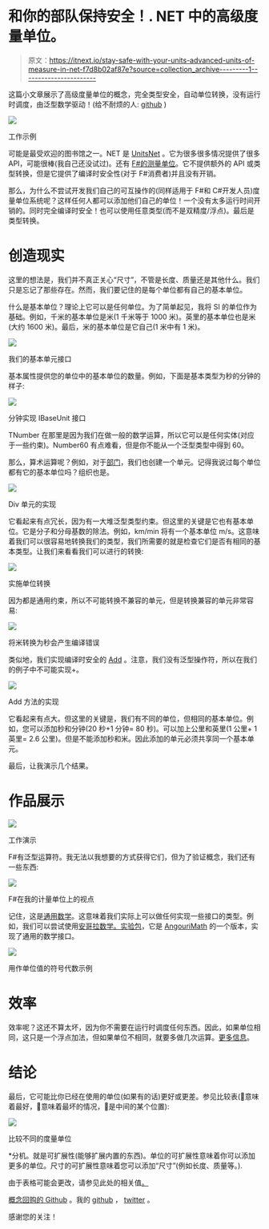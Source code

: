 # 和你的部队保持安全！. NET 中的高级度量单位。

> 原文：<https://itnext.io/stay-safe-with-your-units-advanced-units-of-measure-in-net-f7d8b02af87e?source=collection_archive---------1----------------------->

这篇小文章展示了高级度量单位的概念，完全类型安全，自动单位转换，没有运行时调度，由泛型数学驱动！(给不耐烦的人: [github](https://github.com/WhiteBlackGoose/UnitsOfMeasure) )

![](img/c07b4cda98b9e235bba73400cdd779de.png)

工作示例

可能是最受欢迎的图书馆之一。NET 是 [UnitsNet](https://github.com/angularsen/UnitsNet) 。它为很多很多情况提供了很多 API，可能很棒(我自己还没试过)。还有 [F#的测量单位](https://docs.microsoft.com/en-us/dotnet/fsharp/language-reference/units-of-measure)。它不提供额外的 API 或类型转换，但是它提供了编译时安全性(对于 F#消费者)并且没有开销。

那么，为什么不尝试开发我们自己的可互操作的(同样适用于 F#和 C#开发人员)度量单位系统呢？这样任何人都可以添加他们自己的单位！一个没有太多运行时间开销的。同时完全编译时安全！也可以使用任意类型(而不是双精度/浮点)。最后是类型转换。

# 创造现实

这里的想法是，我们并不真正关心“尺寸”，不管是长度、质量还是其他什么。我们只是忘记了那些存在。然而，我们要记住的是每个单位都有自己的基本单位。

什么是基本单位？理论上它可以是任何单位。为了简单起见，我将 SI 的单位作为基础。例如，千米的基本单位是米(1 千米等于 1000 米)。英里的基本单位也是米(大约 1600 米)。最后，米的基本单位是它自己(1 米中有 1 米)。

![](img/9c3333e2f83419908922ad10f3e700b0.png)

我们的基本单元接口

基本属性提供您的单位中的基本单位的数量。例如，下面是基本类型为秒的分钟的样子:

![](img/7c03e7b9e4d67d9d8eb8a73f635ce12f.png)

分钟实现 IBaseUnit 接口

TNumber 在那里是因为我们在做一般的数学运算，所以它可以是任何实体(对应于一些约束)。Number60 有点难看，但是你不能从一个泛型类型中得到 60。

那么，算术运算呢？例如，对于[部门](https://github.com/WhiteBlackGoose/UnitsOfMeasure/blob/296c8e3846de47dd5b695df120ca76da9e73942f/Sources/UnitsOfMeasure/PredefinedUnits.Arithmetics.cs#L14)，我们也创建一个单元。记得我说过每个单位都有它的基本单位吗？组织也是。

![](img/d82ca04603374cfe6e2e1df80814f4c1.png)

Div 单元的实现

它看起来有点冗长，因为有一大堆泛型类型约束。但这里的关键是它也有基本单位。它是分子和分母基数的除法。例如，km/min 将有一个基本单位 m/s。这意味着我们可以很容易地转换我们的类型，我们所需要的就是检查它们是否有相同的基本类型。让我们来看看我们可以进行的转换:

![](img/996224cd062c5dd87e065272387b8f2f.png)

实施单位转换

因为都是通用约束，所以不可能转换不兼容的单元，但是转换兼容的单元非常容易:

![](img/3fc645f227990b6b3a63adfff155edc1.png)

将米转换为秒会产生编译错误

类似地，我们实现编译时安全的 [Add](https://github.com/WhiteBlackGoose/UnitsOfMeasure/blob/296c8e3846de47dd5b695df120ca76da9e73942f/Sources/UnitsOfMeasure/Operations.cs#L19) 。注意，我们没有泛型操作符，所以在我们的例子中不可能实现+。

![](img/76407d7b61ca085a1a3cf331dd0ab9e7.png)

Add 方法的实现

它看起来有点大。但这里的关键是，我们有不同的单位，但相同的基本单位。例如，您可以添加秒和分钟(20 秒+1 分钟= 80 秒)。可以加上公里和英里(1 公里+ 1 英里= 2.6 公里)。但是不能添加秒和米。因此添加的单元必须共享同一个基本单元。

最后，让我演示几个结果。

# 作品展示

![](img/ce62d0499e4a57eca0a8e4a57607be2f.png)

工作演示

F#有泛型运算符。我无法以我想要的方式获得它们，但为了验证概念，我们还有一些东西:

![](img/58a8eefe0e6181a80b6cd0b2dcd65515.png)

F#在我的计量单位上的视点

记住，这是[通用数学](https://devblogs.microsoft.com/dotnet/preview-features-in-net-6-generic-math/)。这意味着我们实际上可以做任何实现一些接口的类型。例如，我们可以尝试使用[安哥拉数学。实验包](https://www.nuget.org/packages/AngouriMath.Experimental)，它是 [AngouriMath](https://github.com/asc-community/AngouriMath) 的一个版本，实现了通用的数学接口。

![](img/502a42b3477dd3699e1bcdf8a6948456.png)

用作单位值的符号代数示例

# 效率

效率呢？这还不算太坏，因为你不需要在运行时调度任何东西。因此，如果单位相同，这只是一个浮点加法，但如果单位不相同，就要多做几次运算。[更多信息](https://github.com/WhiteBlackGoose/UnitsOfMeasure#efficiency)。

# 结论

最后，它可能比你已经在使用的单位(如果有的话)更好或更差。参见比较表(🥇意味着最好，🥉意味着最坏的情况，🥈是中间的某个位置):

![](img/72d182e015f64281035af5899aa4dada.png)

比较不同的度量单位

*分机。就是可扩展性(能够扩展内置的东西)。单位的可扩展性意味着你可以添加更多的单位。尺寸的可扩展性意味着您可以添加“尺寸”(例如长度、质量等。).

由于表格可能会更改，请参见此处的相关值[。](https://github.com/WhiteBlackGoose/UnitsOfMeasure/blob/main/README.md#other-solutions)

[概念回购的 Github](https://github.com/WhiteBlackGoose/UnitsOfMeasure) 。我的 [github](https://github.com/WhiteBlackGoose) ， [twitter](https://twitter.com/WhiteBlackGoose) 。

感谢您的关注！